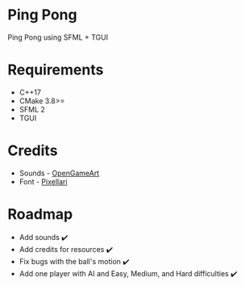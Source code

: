 # Ping Pong
Ping Pong using SFML + TGUI

# Requirements
* C++17
* CMake 3.8>=
* SFML 2
* TGUI

# Credits
* Sounds - [OpenGameArt](https://opengameart.org/content/3-ping-pong-sounds-8-bit-style)
* Font - [Pixellari](https://www.dafont.com/pixellari.font)

# Roadmap
* Add sounds ✔️
* Add credits for resources ✔️
* Fix bugs with the ball's motion ✔️
* Add one player with AI and Easy, Medium, and Hard difficulties ✔️
